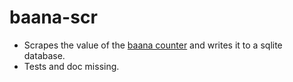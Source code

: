 # baana-scr

- Scrapes the value of the [baana counter]("http://www1.infracontrol.com/cykla/barometer/barometer_fi.asp?system=helsinki&mode=year") and writes it to a sqlite database. 
- Tests and doc missing.
